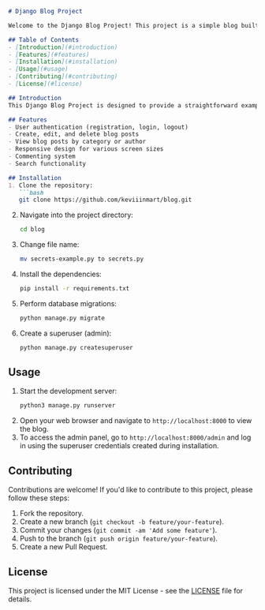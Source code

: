 ```markdown
# Django Blog Project

Welcome to the Django Blog Project! This project is a simple blog built using Python and the Django framework.

## Table of Contents
- [Introduction](#introduction)
- [Features](#features)
- [Installation](#installation)
- [Usage](#usage)
- [Contributing](#contributing)
- [License](#license)

## Introduction
This Django Blog Project is designed to provide a straightforward example of how to create a blog using Django. It includes basic functionalities such as creating, editing, and deleting blog posts, user authentication, and more.

## Features
- User authentication (registration, login, logout)
- Create, edit, and delete blog posts
- View blog posts by category or author
- Responsive design for various screen sizes
- Commenting system
- Search functionality

## Installation
1. Clone the repository:
   ```bash
   git clone https://github.com/keviiinmart/blog.git
   ```
2. Navigate into the project directory:
   ```bash
   cd blog
   ```
3. Change file name:
   ```bash
   mv secrets-example.py to secrets.py
   ```
4. Install the dependencies:
   ```bash
   pip install -r requirements.txt
   ```
5. Perform database migrations:
   ```bash
   python manage.py migrate
   ```
6. Create a superuser (admin):
   ```bash
   python manage.py createsuperuser
   ```

## Usage
1. Start the development server:
   ```bash
   python3 manage.py runserver
   ```
2. Open your web browser and navigate to `http://localhost:8000` to view the blog.
3. To access the admin panel, go to `http://localhost:8000/admin` and log in using the superuser credentials created during installation.

## Contributing
Contributions are welcome! If you'd like to contribute to this project, please follow these steps:
1. Fork the repository.
2. Create a new branch (`git checkout -b feature/your-feature`).
3. Commit your changes (`git commit -am 'Add some feature'`).
4. Push to the branch (`git push origin feature/your-feature`).
5. Create a new Pull Request.

## License
This project is licensed under the MIT License - see the [LICENSE](LICENSE) file for details.
